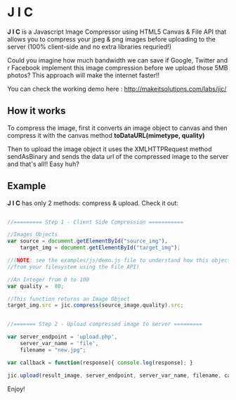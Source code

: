 # J I C 
**J I C** is a Javascript Image Compressor using HTML5 Canvas & File API that allows you to compress your jpeg & png images before uploading to the server (100% client-side and no extra libraries requried!)

Could you imagine how much bandwidth we can save if Google, Twitter and r Facebook implement this image compression before we upload those 5MB photos? This approach will make the internet faster!!

You can check the working demo here : http://makeitsolutions.com/labs/jic/

## How it works

To compress the image, first it converts an image object to canvas and then compress it with the canvas method **toDataURL(mimetype, quality)**

Then to upload the image object it uses the XMLHTTPRequest method sendAsBinary and sends the data url of the compressed image to the server and that's all!! Easy huh? 


## Example

**J I C** has only 2 methods: compress & upload. Check it out:

```javascript

//========= Step 1 - Client Side Compression ===========

//Images Objects
var source = document.getElementById("source_img"),
    target_img = document.getElementById("target_img");

//(NOTE: see the examples/js/demo.js file to understand how this object could be a local image 
//from your filesystem using the File API)

//An Integer from 0 to 100
var quality =  80;  

//This function returns an Image Object 
target_img.src = jic.compress(source_image,quality).src;  


//======= Step 2 - Upload compressed image to server =========

var server_endpoint = 'upload.php',
	server_var_name = 'file',
	filename = "new.jpg";

var callback = function(response){ console.log(response); }

jic.upload(result_image, server_endpoint, server_var_name, filename, callback);


```

Enjoy!
